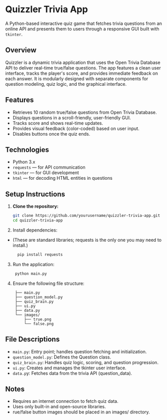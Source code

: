 # Quizzler Trivia App

A Python-based interactive quiz game that fetches trivia questions from an online API and presents them to users through a responsive GUI built with `tkinter`.

## Overview

Quizzler is a dynamic trivia application that uses the Open Trivia Database API to deliver real-time true/false questions. The app features a clean user interface, tracks the player's score, and provides immediate feedback on each answer. It is modularly designed with separate components for question modeling, quiz logic, and the graphical interface.

## Features

- Retrieves 10 random true/false questions from Open Trivia Database.
- Displays questions in a scroll-friendly, user-friendly GUI.
- Tracks score and shows real-time updates.
- Provides visual feedback (color-coded) based on user input.
- Disables buttons once the quiz ends.

## Technologies

- Python 3.x
- `requests` — for API communication
- `tkinter` — for GUI development
- `html` — for decoding HTML entities in questions

## Setup Instructions

1. **Clone the repository:**
   ```bash
   git clone https://github.com/yourusername/quizzler-trivia-app.git
   cd quizzler-trivia-app
2. Install dependencies:
- (These are standard libraries; requests is the only one you may need to install.)
  ```bash
    pip install requests
3. Run the application:
   ```bash
    python main.py
4. Ensure the following file structure:
   ```
    ├── main.py
    ├── question_model.py
    ├── quiz_brain.py
    ├── ui.py
    ├── data.py
    └── images/
        ├── true.png
        └── false.png
## File Descriptions
- `main.py`: Entry point; handles question fetching and initialization.
- `question_model.py`: Defines the Question class.
- `quiz_brain.py`: Handles quiz logic, scoring, and question progression.
- `ui.py`: Creates and manages the tkinter user interface.
- `data.p`y: Fetches data from the trivia API (question_data).
## Notes 
- Requires an internet connection to fetch quiz data.
- Uses only built-in and open-source libraries.
- rue/false button images should be placed in an images/ directory.
